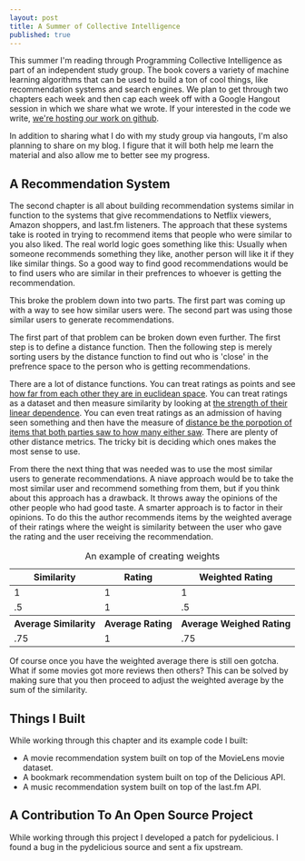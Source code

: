 ```yaml
---
layout: post
title: A Summer of Collective Intelligence
published: true
---
```

This summer I'm reading through Programming Collective Intelligence as part of an independent study group. The book covers a variety of machine learning algorithms that can be used to build a ton of cool things, like recommendation systems and search engines. We plan to get through two chapters each week and then cap each week off with a Google Hangout session in which we share what we wrote. If your interested in the code we write, [we're hosting our work on github](https://github.com/jessicatysu/ML).


In addition to sharing what I do with my study group via hangouts, I'm also planning to share on my blog. I figure that it will both help me learn the material and also allow me to better see my progress.


A Recommendation System
-----------------------

The second chapter is all about building recommendation systems similar in function to the systems that give recommendations to Netflix viewers, Amazon shoppers, and last.fm listeners. The approach that these systems take is rooted in trying to recommend items that people who were similar to you also liked. The real world logic goes something like this: Usually when someone recommends something they like, another person will like it if they like similar things. So a good way to find good recommendations would be to find users who are similar in their prefrences to whoever is getting the recommendation.


This broke the problem down into two parts. The first part was coming up with a way to see how similar users were. The second part was using those similar users to generate recommendations.

The first part of that problem can be broken down even further. The first step is to define a distance function. Then the following step is merely sorting users by the distance function to find out who is 'close' in the prefrence space to the person who is getting recommendations.

There are a lot of distance functions. You can treat ratings as points and see [how far from each other they are in euclidean space](http://en.wikipedia.org/wiki/Euclidean_distance). You can treat ratings as a dataset and then measure similarity by looking at [the strength of their linear dependence](https://en.wikipedia.org/wiki/Pearson_product-moment_correlation_coefficient). You can even treat ratings as an admission of having seen something and then have the measure of [distance be the porpotion of items that both parties saw to how many either saw](http://www.quora.com/Machine-Learning/What-is-Tanimoto-Score-and-when-is-it-used). There are plenty of other distance metrics. The tricky bit is deciding which ones makes the most sense to use.

From there the next thing that was needed was to use the most similar users to generate recommendations. A niave approach would be to take the most similar user and recommend something from them, but if you think about this approach has a drawback. It throws away the opinions of the other people who had good taste. A smarter approach is to factor in their opinions. To do this the author recommends items by the weighted average of their ratings where the weight is similarity between the user who gave the rating and the user receiving the recommendation.

<table class="table">
	<thead>
		<caption>An example of creating weights</caption>
		<tr>
			<th>Similarity</th>
			<th>Rating</th>
			<th>Weighted Rating</th>
		</tr>
	</thead>
	<tbody>
		<tr><td>1</td><td>1</td><td>1</td></tr>
		<tr><td>.5</td><td>1</td><td>.5</td></tr>
		<tr><th>Average Similarity</th><th>Average Rating</th><th>Average Weighed Rating</th></tr>
		<tr><td>.75</td><td>1</td><td>.75</td></tr>
	</tbody>
</table>

Of course once you have the weighted average there is still oen gotcha. What if some movies got more reviews then others? This can be solved by making sure that you then proceed to adjust the weighted average by the sum of the similarity.

Things I Built
--------------

While working through this chapter and its example code I built:

- A movie recommendation system built on top of the MovieLens movie dataset.
- A bookmark recommendation system built on top of the Delicious API.
- A music recommendation system built on top of the last.fm API.

A Contribution To An Open Source Project
----------------------------------------

While working through this project I developed a patch for pydelicious. I found a bug in the pydelicious source and sent a fix upstream.